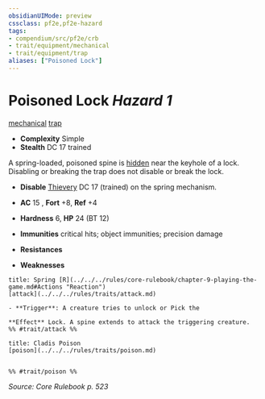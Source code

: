 ```yaml
---
obsidianUIMode: preview
cssclass: pf2e,pf2e-hazard
tags:
- compendium/src/pf2e/crb
- trait/equipment/mechanical
- trait/equipment/trap
aliases: ["Poisoned Lock"]
---
```

# Poisoned Lock *Hazard 1*  
[mechanical](mechanical.md)  [trap](trap.md)  

- **Complexity** Simple
- **Stealth** DC 17 trained  

A spring-loaded, poisoned spine is [hidden](conditions.md#Hidden) near the keyhole of a lock. Disabling or breaking the trap does not disable or break the lock.

- **Disable** [Thievery](../../skills.md#Thievery) DC 17 (trained) on the spring mechanism.  

- **AC** 15 , **Fort** +8, **Ref** +4
- **Hardness** 6, **HP** 24 (BT 12)
- **Immunities** critical hits; object immunities; precision damage
- **Resistances** 
- **Weaknesses** 
     
```ad-embed-ability
title: Spring [R](../../../rules/core-rulebook/chapter-9-playing-the-game.md#Actions "Reaction")
[attack](../../../rules/traits/attack.md)  

- **Trigger**: A creature tries to unlock or Pick the

**Effect** Lock. A spine extends to attack the triggering creature.  
%% #trait/attack %%
```
```ad-embed-ability
title: Cladis Poison
[poison](../../../rules/traits/poison.md)  

  
%% #trait/poison %%
```

*Source: Core Rulebook p. 523*
